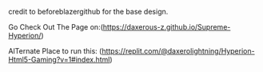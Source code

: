 credit to beforeblazergithub for the base design. 

Go Check Out The Page on:(https://daxerous-z.github.io/Supreme-Hyperion/)

AlTernate Place to run this:
(https://replit.com/@daxerolightning/Hyperion-Html5-Gaming?v=1#index.html)
